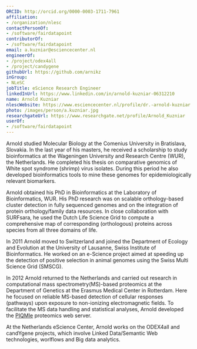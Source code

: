 ```yaml
---
ORCID: http://orcid.org/0000-0003-1711-7961
affiliation:
- /organization/nlesc
contactPersonOf:
- /software/fairdatapoint
contributorOf:
- /software/fairdatapoint
email: a.kuzniar@esciencecenter.nl
engineerOf:
- /project/odex4all
- /project/candygene
githubUrl: https://github.com/arnikz
inGroup:
- NLeSC
jobTitle: eScience Research Engineer
linkedInUrl: https://www.linkedin.com/in/arnold-kuzniar-06312210
name: Arnold Kuzniar
nlescWebsite: https://www.esciencecenter.nl/profile/dr.-arnold-kuzniar
photo: /images/person/a.kuzniar.jpg
researchgateUrl: https://www.researchgate.net/profile/Arnold_Kuzniar
userOf:
- /software/fairdatapoint
---
```

Arnold studied Molecular Biology at the Comenius University in Bratislava, Slovakia. In the last year of his masters, he received a scholarship to study bioinformatics at the Wageningen University and Research Centre (WUR), the Netherlands. He completed his thesis on comparative genomics of White spot syndrome (shrimp) virus isolates. During this period he also developed bioinformatics tools to mine these genomes for epidemiologically relevant biomarkers.

Arnold obtained his PhD in Bioinformatics at the Laboratory of Bioinformatics, WUR. His PhD research was on scalable orthology-based cluster detection in fully sequenced genomes and on the integration of protein orthology/family data resources. In close collaboration with SURFsara, he used the Dutch Life Science Grid to compute a comprehensive map of corresponding (orthologous) proteins across species from all three domains of life.

In 2011 Arnold moved to Switzerland and joined the Department of Ecology and Evolution at the University of Lausanne, Swiss Institute of Bioinformatics. He worked on an e-Science project aimed at speeding up the detection of positive selection in animal genomes using the Swiss Multi Science Grid (SMSCG).

In 2012 Arnold returned to the Netherlands and carried out research in computational mass spectrometry(MS)-based proteomics at the Department of Genetics at the Erasmus Medical Center in Rotterdam. Here he focused on reliable MS-based detection of cellular responses (pathways) upon exposure to non-ionizing electromagnetic fields. To facilitate the MS data handling and statistical analyses, Arnold developed the [PIQMIe](http://www.bioinformatics.nl/piqmie) proteomics web server.

At the Netherlands eScience Center, Arnold works on the ODEX4all and candYgene projects, which involve Linked Data/Semantic Web technologies, worlflows and Big data analytics.
